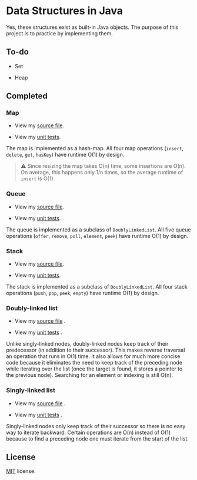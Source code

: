 # Data Structures in Java

Yes, these structures exist as built-in Java objects. The purpose of this
project is to practice by implementing them.

## To-do

- Set

- Heap

## Completed

### Map

- View my [source file](src/main/java/com/thomasbreydo/datastructures/Map.java).

- View
  my [unit tests](src/test/java/com/thomasbreydo/datastructures/MapTest.java).

The map is implemented as a hash-map. All four map operations
(`insert`, `delete`, `get`, `hasKey`) have runtime O(1)
by design.

> :warning: Since resizing the map takes O(n) time, some insertions are O(n). On average, this happens only 1/n times, so the average runtime of `insert` is O(1).

### Queue

- View
  my [source file](src/main/java/com/thomasbreydo/datastructures/Queue.java).

- View
  my [unit tests](src/test/java/com/thomasbreydo/datastructures/QueueTest.java).

The queue is implemented as a subclass of `DoublyLinkedList`. All five queue
operations (`offer`, `remove`, `poll`, `element`, `peek`)
have runtime O(1) by design.

### Stack

- View
  my [source file](src/main/java/com/thomasbreydo/datastructures/Stack.java).

- View
  my [unit tests](src/test/java/com/thomasbreydo/datastructures/StackTest.java).

The stack is implemented as a subclass of `DoublyLinkedList`. All four stack
operations (`push`, `pop`, `peek`, `empty`)
have runtime O(1) by design.

### Doubly-linked list

- View
  my [source file](src/main/java/com/thomasbreydo/datastructures/DoublyLinkedList.java)
  .

- View
  my [unit tests](src/test/java/com/thomasbreydo/datastructures/DoublyLinkedListTest.java)
  .

Unlike singly-linked nodes, doubly-linked nodes keep track of their
predecessor (in addition to their successor). This makes reverse traversal an
operation that runs in O(1) time. It also allows for much more concise code
because it eliminates the need to keep track of the preceding node while
iterating over the list (once the target is found, it stores a pointer to the
previous node). Searching for an element or indexing is still O(n).

### Singly-linked list

- View
  my [source file](src/main/java/com/thomasbreydo/datastructures/SinglyLinkedList.java)
  .

- View
  my [unit tests](src/test/java/com/thomasbreydo/datastructures/SinglyLinkedListTest.java)
  .

Singly-linked nodes only keep track of their successor so there is no easy way
to iterate backward. Certain operations are O(n) instead of O(1) because to find
a preceding node one must iterate from the start of the list.

## License

[MIT](LICENSE) license.

